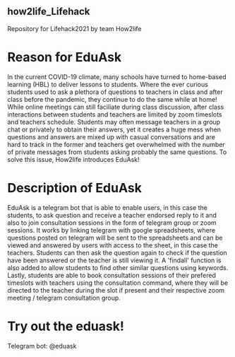 ## how2life_Lifehack

Repository for Lifehack2021 by team How2life

# Reason for EduAsk

In the current COVID-19 climate, many schools have turned to home-based learning (HBL) to deliver lessons to students. Where the ever curious students used to ask a plethora of questions to teachers in class and after class before the pandemic, they continue to do the same while at home! While online meetings can still faciliate during class discussion, after class interactions between students and teachers are limited by zoom timeslots and teachers schedule. Students may often message teachers in a group chat or privately to obtain their answers, yet it creates a huge mess when questions and answers are mixed up with casual conversations and are hard to track in the former and teachers get overwhelmed with the number of private messages from students asking probably the same questions. To solve this issue, How2life introduces EduAsk!

# Description of EduAsk

EduAsk is a telegram bot that is able to enable users, in this case the students, to ask question and receive a teacher endorsed reply to it and also to join consultation sessions in the form of telegram group or zoom sessions. It works by linking telegram with google spreadsheets, where questions posted on telegram will be sent to the spreadsheets and can be viewed and answered by users with access to the sheet, in this case the teachers. Students can then ask the question again to check if the question have been answered or the teacher is still viewing it. A 'findall' function is also added to allow students to find other similar questions using keywords. Lastly, students are able to book consultation sessions of their prefered timeslots with teachers using the consultation command, where they will be directed to the teacher during the slot if present and their respective zoom meeting / telegram consultation group.

# Try out the eduask!

Telegram bot: @eduask
